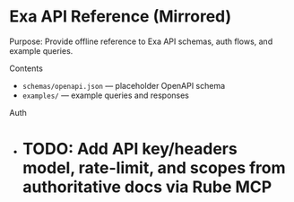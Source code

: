  # Exa API Reference (Mirrored)

 Purpose: Provide offline reference to Exa API schemas, auth flows, and example queries.

 Contents
 - `schemas/openapi.json` — placeholder OpenAPI schema
 - `examples/` — example queries and responses

 Auth
 - # TODO: Add API key/headers model, rate-limit, and scopes from authoritative docs via Rube MCP

